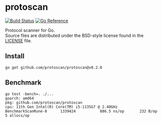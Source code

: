 # protoscan

[![Build Status](https://cloud.drone.io/api/badges/protoscan/protoscan/status.svg)](https://cloud.drone.io/protoscan/protoscan)
[![Go Reference](https://pkg.go.dev/badge/github.com/protoscan/protoscan.svg)](https://pkg.go.dev/github.com/protoscan/protoscan)

Protocol scanner for Go.  
Source files are distributed under the BSD-style license
found in the [LICENSE](./LICENSE) file.

## Install

    go get github.com/protoscan/protoscan@v0.2.0

## Benchmark

```
go test -bench=. ./...
goarch: amd64
pkg: github.com/protoscan/protoscan
cpu: 11th Gen Intel(R) Core(TM) i5-1135G7 @ 2.40GHz
BenchmarkScanRune-8   	 1339424	       886.5 ns/op	     232 B/op	       5 allocs/op
```
